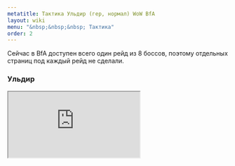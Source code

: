 ```yaml
---
metatitle: Тактика Ульдир (гер, нормал) WoW BfA
layout: wiki
menu: "&nbsp;&nbsp;&nbsp; Тактика"
order: 2
---
```


Сейчас в BfA доступен всего один рейд из 8 боссов, поэтому отдельных страниц под каждый рейд не сделали.

### Ульдир

<div class="embed-responsive embed-responsive-16by9">
  <iframe class="embed-responsive-item" src="https://www.youtube.com/embed/videoseries?list=PL1RoZvQc_eCZoh8vbLFleSug5IF9HnveP" allowfullscreen></iframe>
</div>
